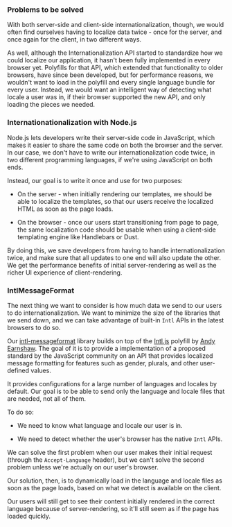### Problems to be solved

With both server-side and client-side internationalization, though, we would often find ourselves having to localize data twice - once for the server, and once again for the client, in two different ways. 

As well, although the Internationalization API started to standardize how we could localize our application, it hasn't been fully implemented in every browser yet. Polyfills for that API, which extended that functionality to older browsers, have since been developed, but for performance reasons, we wouldn't want to load in the polyfill and every single language bundle for every user. Instead, we would want an intelligent way of detecting what locale a user was in, if their browser supported the new API, and only loading the pieces we needed.

### Internationationalization with Node.js

Node.js lets developers write their server-side code in JavaScript, which makes it easier to share the same code on both the browser and the server. In our case, we don't have to write our internationalization code twice, in two different programming languages, if we're using JavaScript on both ends.

Instead, our goal is to write it once and use for two purposes:

* On the server - when initially rendering our templates, we should be able to localize the templates, so that our users receive the localized HTML as soon as the page loads.

* On the browser - once our users start transitioning from page to page, the same localization code should be usable when using a client-side templating engine like Handlebars or Dust.

By doing this, we save developers from having to handle internationalization twice, and make sure that all updates to one end will also update the other. We get the performance benefits of initial server-rendering as well as the richer UI experience of client-rendering.

### IntlMessageFormat

The next thing we want to consider is how much data we send to our users to do internationalization. We want to minimize the size of the libraries that we send down, and we can take advantage of built-in `Intl` APIs in the latest browsers to do so.

Our [intl-messageformat](https://github.com/yahoo/intl-messageformat) library builds on top of the [Intl.js](https://github.com/andyearnshaw/Intl.js/) polyfill by [Andy Earnshaw](https://github.com/andyearnshaw). The goal of it is to provide a implementation of a proposed standard by the JavaScript community on an API that provides localized message formatting for features such as gender, plurals, and other user-defined values.

It provides configurations for a large number of languages and locales by default. Our goal is to be able to send only the language and locale files that are needed, not all of them.

To do so:

* We need to know what language and locale our user is in.

* We need to detect whether the user's browser has the native `Intl` APIs.

We can solve the first problem when our user makes their initial request (through the `Accept-Language` header), but we can't solve the second problem unless we're actually on our user's browser. 

Our solution, then, is to dynamically load in the language and locale files as soon as the page loads, based on what we detect is available on the client. 

Our users will still get to see their content initially rendered in the correct language because of server-rendering, so it'll still seem as if the page has loaded quickly.
